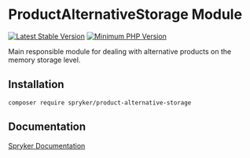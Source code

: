 # ProductAlternativeStorage Module
[![Latest Stable Version](https://poser.pugx.org/spryker/product-alternative-storage/v/stable.svg)](https://packagist.org/packages/spryker/product-alternative-storage)
[![Minimum PHP Version](https://img.shields.io/badge/php-%3E%3D%208.0-8892BF.svg)](https://php.net/)

Main responsible module for dealing with alternative products on the memory storage level.

## Installation

```
composer require spryker/product-alternative-storage
```

## Documentation

[Spryker Documentation](https://docs.spryker.com)
